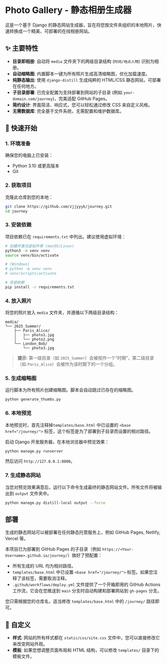 # Photo Gallery - 静态相册生成器

这是一个基于 Django 的静态网站生成器，旨在将您按文件夹组织的本地照片，快速转换成一个精美、可部署的在线相册网站。

## ✨ 主要特性

-   **目录即相册**: 自动将 `media` 文件夹下的两级目录结构 (`时间/地点人物`) 识别为相册。
-   **自动缩略图**: 内置脚本一键为所有照片生成高清缩略图，优化加载速度。
-   **纯静态输出**: 使用 `django-distill` 生成纯粹的 HTML/CSS 静态网站，可部署在任何地方。
-   **子目录部署**: 已完全配置为支持部署到网站的子目录 (例如 `your-domain.com/journey`)，完美适配 GitHub Pages。
-   **简约设计**: 界面简洁、响应式，您可以轻松通过修改 CSS 来自定义风格。
-   **无需数据库**: 完全基于文件系统，无需配置和维护数据库。

## 🚀 快速开始

### 1. 环境准备

确保您的电脑上已安装：
-   Python 3.10 或更高版本
-   Git

### 2. 获取项目

克隆此仓库到您的本地：
```bash
git clone https://github.com/zjjyyyk/journey.git
cd journey
```

### 3. 安装依赖

项目依赖已在 `requirements.txt` 中列出。建议使用虚拟环境：

```bash
# 创建并激活虚拟环境 (macOS/Linux)
python3 -m venv venv
source venv/bin/activate

# (Windows)
# python -m venv venv
# venv\Scripts\activate

# 安装依赖
pip install -r requirements.txt
```

### 4. 放入照片

将您的照片放入 `media` 文件夹，并遵循以下两级目录结构：

```
media/
└── 2025_Summer/
    ├── Paris_Alice/
    │   ├── photo1.jpg
    │   └── photo2.png
    └── London_Bob/
        └── photo3.jpg
```
> **提示**: 第一级目录（如 `2025_Summer`）会被视作一个“时期”，第二级目录（如 `Paris_Alice`）会被作为该时期下的一个分组。

### 5. 生成缩略图

运行脚本为所有照片创建缩略图。脚本会自动跳过已存在的缩略图。

```bash
python generate_thumbs.py
```

### 6. 本地预览

本地预览时，首先注释掉`templates/base.html` 中已设置的 `<base href="/journey/">` 标签，这个标签是为了部署到子目录而设置的相对路径。

启动 Django 开发服务器，在本地浏览器中预览效果：

```bash
python manage.py runserver
```
然后访问 `http://127.0.0.1:8000`。

### 7. 生成静态网站

当您对预览效果满意后，运行以下命令生成最终的静态网站文件。所有文件将被输出到 `output` 文件夹中。

```bash
python manage.py distill-local output --force
```

## 部署

生成的静态网站可以被部署在任何静态托管服务上，例如 GitHub Pages, Netlify, Vercel 等。

本项目已为部署到 GitHub Pages 的子目录（例如 `https://<Your-Username>.github.io/journey/`）做好了预配置：

-   所有生成的 URL 均为相对路径。
-   `templates/base.html` 中已设置 `<base href="/journey/">` 标签。如果您注释了该标签，需要取消注释。
-   `.github/workflows/deploy.yml` 文件提供了一个开箱即用的 GitHub Actions 工作流，它会在您推送到 `main` 分支时自动构建和部署网站到 `gh-pages` 分支。

您只需根据您的仓库名，适当修改 `templates/base.html` 中的 `/journey/` 路径即可。

## 🎨 自定义

-   **样式**: 网站的所有样式都在 `static/css/site.css` 文件中，您可以直接修改它来改变网站外观。
-   **模板**: 如果您想调整页面布局和 HTML 结构，可以修改 `templates/` 目录下的模板文件。